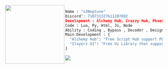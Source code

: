 
<img align="left" src="https://cdn.discordapp.com/attachments/1170025747872751736/1170390944063959110/N.png" width="189"/>

```py
Name : "x2Neptune"
Discord": 710731327611207692
Development : Alchemy Hub, Crazzy Hub, Phoenix Hub
Code : Lua, Py, Html, Js, Node
Ability : Coding , Bypass , Decoder , Design
Main Development : {
  "Alchemy Hub": "Free Script Hub support PC / Mobile with high quality",
  "Slayerz UI": "Free Ui Library that support PC / Mobile will stable!"
}
```
<img align="center" src="https://github-readme-streak-stats.herokuapp.com/?user=x2-Neptune&theme=algolia&hide_border=false" whild/>
